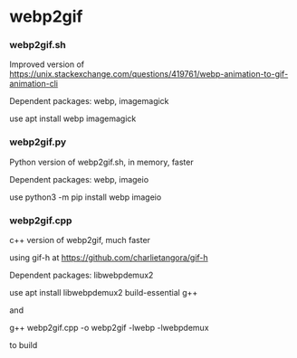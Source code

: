 # webp2gif

### webp2gif.sh

Improved version of https://unix.stackexchange.com/questions/419761/webp-animation-to-gif-animation-cli

Dependent packages: webp, imagemagick

use apt install webp imagemagick




### webp2gif.py

Python version of webp2gif.sh, in memory, faster

Dependent packages: webp, imageio

use python3 -m pip install webp imageio




### webp2gif.cpp

c++ version of webp2gif, much faster

using gif-h at https://github.com/charlietangora/gif-h

Dependent packages: libwebpdemux2

use apt install libwebpdemux2 build-essential g++

and

g++ webp2gif.cpp -o webp2gif -lwebp -lwebpdemux

to build
